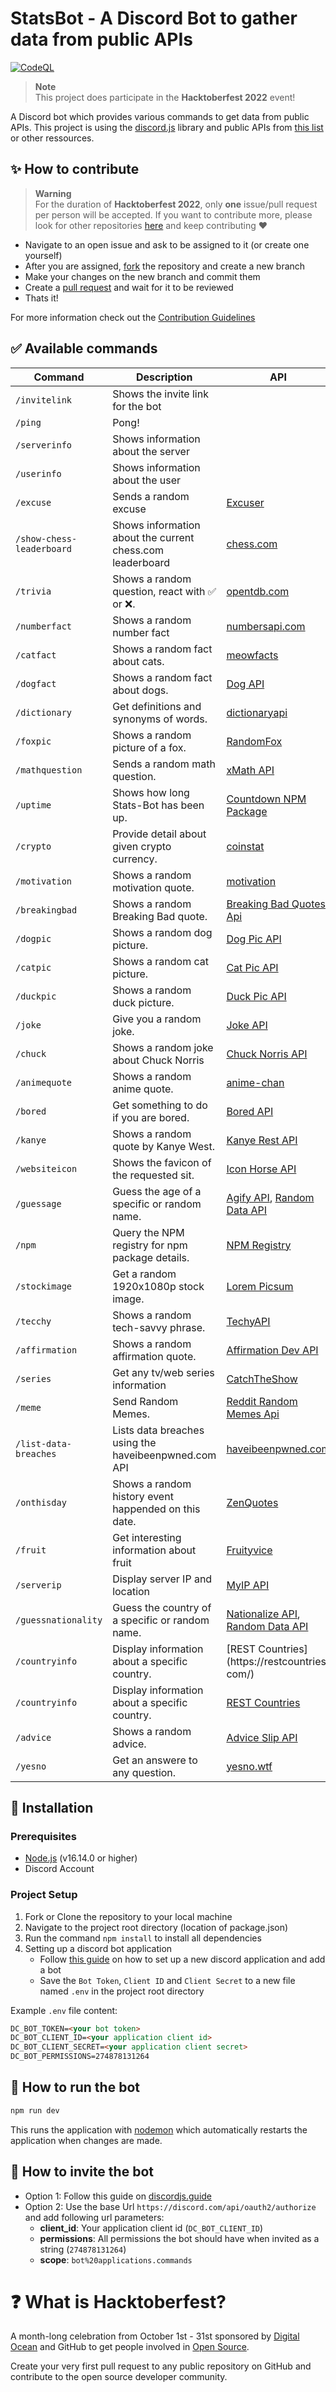 # StatsBot - A Discord Bot to gather data from public APIs

[![CodeQL](https://github.com/thieleju/statsbot/actions/workflows/codeql-analysis.yml/badge.svg)](https://github.com/thieleju/statsbot/actions/workflows/codeql-analysis.yml)

> **Note** <br>
> This project does participate in the **Hacktoberfest 2022** event!

A Discord bot which provides various commands to get data from public APIs. This project is using the [discord.js](https://discord.js.org/) library and public APIs from [this list](https://github.com/public-apis/public-apis) or other ressources.

## :sparkles: How to contribute

> **Warning** <br>
> For the duration of **Hacktoberfest 2022**, only **one** issue/pull request per person will be accepted. If you want to contribute more, please look for other repositories [here](https://github.com/topics/hacktoberfest-2022?o=desc&s=updated) and keep contributing ❤️

- Navigate to an open issue and ask to be assigned to it (or create one yourself)
- After you are assigned, [fork](https://docs.github.com/en/get-started/quickstart/fork-a-repo) the repository and create a new branch
- Make your changes on the new branch and commit them
- Create a [pull request](https://docs.github.com/en/pull-requests/collaborating-with-pull-requests/proposing-changes-to-your-work-with-pull-requests/creating-a-pull-request) and wait for it to be reviewed
- Thats it!

For more information check out the [Contribution Guidelines](CONTRIBUTING.md)

## :white_check_mark: Available commands

<!-- markdown table -->

| Command                   | Description                                               | API                                                                                         |
| ------------------------- | --------------------------------------------------------- | ------------------------------------------------------------------------------------------- |
| `/invitelink`             | Shows the invite link for the bot                         |                                                                                             |
| `/ping`                   | Pong!                                                     |                                                                                             |
| `/serverinfo`             | Shows information about the server                        |                                                                                             |
| `/userinfo`               | Shows information about the user                          |                                                                                             |
| `/excuse`                 | Sends a random excuse                                     | [Excuser](https://excuser.herokuapp.com/)                                                   |
| `/show-chess-leaderboard` | Shows information about the current chess.com leaderboard | [chess.com](https://www.chess.com/news/view/published-data-api)                             |
| `/trivia`                 | Shows a random question, react with ✅ or ❌.               | [opentdb.com](https://opentdb.com/api.php?amount=1&type=boolean)                            |
| `/numberfact`             | Shows a random number fact                                | [numbersapi.com](http://numbersapi.com/)                                                    |
| `/catfact`                | Shows a random fact about cats.                           | [meowfacts](https://github.com/wh-iterabb-it/meowfacts)                                     |
| `/dogfact`                | Shows a random fact about dogs.                           | [Dog API](http://dog-api.kinduff.com/api/facts)                                             |
| `/dictionary`             | Get definitions and synonyms of words.                    | [dictionaryapi](https://dictionaryapi.dev/)                                                 |
| `/foxpic`                 | Shows a random picture of a fox.                          | [RandomFox](https://randomfox.ca/floof/)                                                    |
| `/mathquestion`           | Sends a random math question.                             | [xMath API](https://x-math.herokuapp.com/)                                                  |
| `/uptime`                 | Shows how long Stats-Bot has been up.                     | [Countdown NPM Package](https://www.npmjs.com/package/countdown)                            |
| `/crypto`                 | Provide detail about given crypto currency.               | [coinstat](https://documenter.getpostman.com/view/5734027/RzZ6Hzr3)                         |
| `/motivation`             | Shows a random motivation quote.                          | [motivation](https://nodejs-quoteapp.herokuapp.com/)                                        |
| `/breakingbad`            | Shows a random Breaking Bad quote.                        | [Breaking Bad Quotes Api](https://breakingbadquotes.xyz/)                                   |
| `/dogpic`                 | Shows a random dog picture.                               | [Dog Pic API](https://random.dog/woof.json/)                                                |
| `/catpic`                 | Shows a random cat picture.                               | [Cat Pic API](https://aws.random.cat/meow/)                                                 |
| `/duckpic`                | Shows a random duck picture.                              | [Duck Pic API](https://random-d.uk/api/quack/)                                              |
| `/joke`                   | Give you a random joke.                                   | [Joke API](https://sv443.net/jokeapi/v2/)                                                   |
| `/chuck`                  | Shows a random joke about Chuck Norris                    | [Chuck Norris API](https://api.chucknorris.io/jokes/random)                                 |
| `/animequote`             | Shows a random anime quote.                               | [anime-chan](https://animechan.vercel.app/)                                                 |
| `/bored`                  | Get something to do if you are bored.                     | [Bored API](http://www.boredapi.com/api/activity/)                                          |
| `/kanye`                  | Shows a random quote by Kanye West.                       | [Kanye Rest API](https://api.kanye.rest/)                                                   |
| `/websiteicon`            | Shows the favicon of the requested sit.                   | [Icon Horse API](https://icon.horse/)                                                       |
| `/guessage`               | Guess the age of a specific or random name.               | [Agify API](https://agify.io/), [Random Data API](https://random-data-api.com/)             |
| `/npm`                    | Query the NPM registry for npm package details.           | [NPM Registry](https://github.com/npm/registry/blob/master/docs/REGISTRY-API.md)            |
| `/stockimage`             | Get a random 1920x1080p stock image.                      | [Lorem Picsum](https://picsum.photos/)                                                      |
| `/tecchy`                 | Shows a random tech-savvy phrase.                         | [TechyAPI](https://techy-api.vercel.app/api/json)                                           |
| `/affirmation`            | Shows a random affirmation quote.                         | [Affirmation Dev API](https://www.affirmations.dev/)                                        |
| `/series`                 | Get any tv/web series information                         | [CatchTheShow](https://catchtheshow.herokuapp.com/api/documentation)                        |
| `/meme`                   | Send Random Memes.                                        | [Reddit Random Memes Api](https://reddit-meme-api.herokuapp.com)                            |
| `/list-data-breaches`     | Lists data breaches using the haveibeenpwned.com API      | [haveibeenpwned.com](https://haveibeenpwned.com/api)                                        |
| `/onthisday`              | Shows a random history event happended on this date.      | [ZenQuotes](https://today.zenquotes.io/api/)                                                |
| `/fruit`                  | Get interesting information about fruit                   | [Fruityvice](https://www.fruityvice.com/)                                                   |
| `/serverip`               | Display server IP and location                            | [MyIP API](https://www.myip.com/api-docs/)                                                  |
| `/guessnationality`       | Guess the country of a specific or random name.           | [Nationalize API](https://nationalize.io/), [Random Data API](https://random-data-api.com/) |
| `/countryinfo`            | Display information about a specific country.             | [REST Countries](https://restcountries com/)                                                |
| `/countryinfo`            | Display information about a specific country.             | [REST Countries](https://restcountries.com/)                                                |
| `/advice`                 | Shows a random advice.                                    | [Advice Slip API](https://api.adviceslip.com/)                                              |
| `/yesno`                  | Get an answere to any question.                           | [yesno.wtf](https://yesno.wtf/api)                                                          | 
  
## :wrench: Installation

### Prerequisites

- [Node.js](https://nodejs.org/en/download/) (v16.14.0 or higher)
- Discord Account

### Project Setup

1. Fork or Clone the repository to your local machine
2. Navigate to the project root directory (location of package.json)
3. Run the command `npm install` to install all dependencies
4. Setting up a discord bot application
   - Follow [this guide](https://discordjs.guide/preparations/setting-up-a-bot-application.html) on how to set up a new discord application and add a bot
   - Save the `Bot Token`, `Client ID` and `Client Secret` to a new file named `.env` in the project root directory

Example `.env` file content:

```html
DC_BOT_TOKEN=<your bot token>
DC_BOT_CLIENT_ID=<your application client id>
DC_BOT_CLIENT_SECRET=<your application client secret>
DC_BOT_PERMISSIONS=274878131264
```

## :rocket: How to run the bot

```sh
npm run dev
```

This runs the application with [nodemon](https://www.npmjs.com/package/nodemon) which automatically restarts the application when changes are made.

## :link: How to invite the bot

- Option 1: Follow this guide on [discordjs.guide](https://discordjs.guide/preparations/adding-your-bot-to-servers.html)
- Option 2: Use the base Url `https://discord.com/api/oauth2/authorize` and add following url parameters:
  - **client_id**: Your application client id (`DC_BOT_CLIENT_ID`)
  - **permissions**: All permissions the bot should have when invited as a string (`274878131264`)
  - **scope**: `bot%20applications.commands`

# :question: What is Hacktoberfest?

A month-long celebration from October 1st - 31st sponsored by [Digital Ocean](https://hacktoberfest.com/) and GitHub to get people involved in [Open Source](https://github.com/open-source).

Create your very first pull request to any public repository on GitHub and contribute to the open source developer community.
